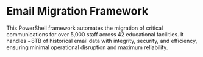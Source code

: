 # Email Migration Framework

This PowerShell framework automates the migration of critical communications for over 5,000 staff across 42 educational facilities. It handles ~8TB of historical email data with integrity, security, and efficiency, ensuring minimal operational disruption and maximum reliability.
